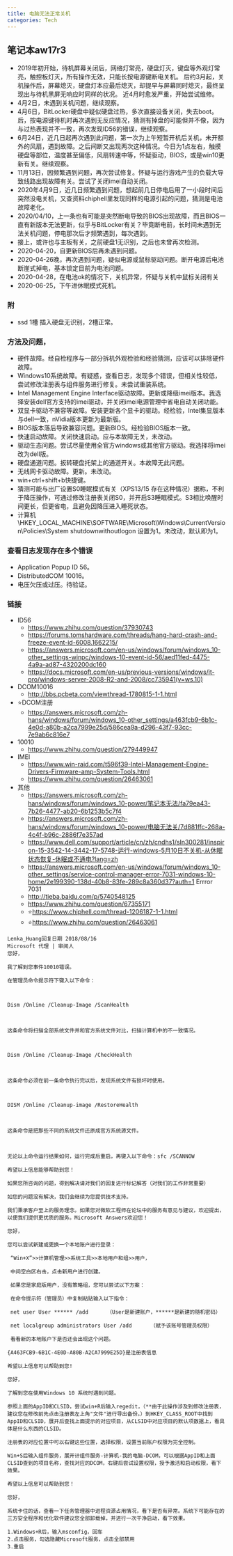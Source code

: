 ```yaml
---
title: 电脑无法正常关机
categories: Tech
---
```


## 笔记本aw17r3

- 2019年初开始，待机屏幕关闭后，网络灯常亮，硬盘灯灭，键盘等外观灯常亮，触控板灯灭，所有操作无效，只能长按电源键断电关机。
  后约3月起，关机操作后，屏幕熄灭，硬盘灯本应最后熄灭，却提早与屏幕同时熄灭，最终呈现出与待机黑屏无响应时同样的状况。
  近4月时愈发严重，开始尝试维修。
- 4月2日，未遇到关机问题，继续观察。
- 4月6日，BitLocker硬盘中疑似硬盘过热，多次直接设备关闭，失去boot。后，按电源键待机时再次遇到无反应情况，猜测有掉盘的可能但并不像，因为与过热表现并不一致，再次发现ID56的错误，继续观察。
- 6月24日，近几日起再次遇到此问题，第一次为上午短暂开机后关机，未开额外的风扇，遇到故障。之后间断又出现两次这种情况。今日为1点左右，触摸硬盘等部位，温度甚至偏低，风扇转速中等，怀疑驱动，BIOS，或是win10更新有关。继续观察。
- 11月13日，因频繁遇到问题，再次尝试修复。怀疑与运行游戏产生的负载大导致线路出现故障有关。尝试了关闭imei自动关闭。
- 2020年4月9日，近几日频繁遇到问题，想起前几日停电后用了一小段时间后突然没电关机，又查资料chiphell里发现同样的电源引起的问题，猜测是电池故障老化。
- 2020/04/10，上一条也有可能是突然断电导致的BIOS出现故障，而且BIOS一直有新版本无法更新，似乎与BitLocker有关？毕竟断电前，长时间未遇到无法关机问题，停电那次后才频繁遇到，每次遇到。
- 接上，或许也与主板有关，之前硬盘1无识别，之后也未曾再次检测。
- 2020-04-20，自更新BIOS后再未遇到问题。
- 2020-04-26晚，再次遇到问题，疑似电源或鼠标驱动问题。断开电源后电池断崖式掉电，基本锁定目前为电池问题。
- 2020-04-28，在电池ok的情况下，关机异常，怀疑与关机中鼠标关闭有关
- 2020-06-25，下午进休眠模式死机。

### 附
- ssd 1槽 插入硬盘无识别，2槽正常。

### 方法及问题，
- 硬件故障。经自检程序与一部分拆机外观检验和经验猜测，应该可以排除硬件故障。
- Windows10系统故障。有疑惑，查看日志，发现多个错误，但相关性较低，尝试修改注册表与组件服务进行修复。未尝试重装系统。
- Intel Management Engine Interface驱动故障。更新或降级imei版本。我选择安装dell官方支持的imei驱动，并关闭imei电源管理中省电自动关闭功能。
- 双显卡驱动不兼容等故障。安装更新各个显卡的驱动。经检验，Intel集显版本与dell一致，nVidia版本更新为最新版。
- BIOS版本落后导致兼容问题。更新BIOS。经检验BIOS版本一致。
- 快速启动故障。关闭快速启动。应与本故障无关，未改动。
- 驱动生态问题。尝试尽量使用全官方windows或其他官方驱动。我选择将imei改为dell版。
- 硬盘通道问题。扳转硬盘托架上的通道开关。本故障无此问题。
- 无线网卡驱动故障。更新。未改动。
- win+ctrl+shift+b快捷键。
- 猜测可能与出厂设置S0睡眠模式有关（XPS13/15 存在这种情况）据称，不利于降压操作，可通过修改注册表关闭S0，并开启S3睡眠模式。S3相比唤醒时间更长，但更省电，且避免因降压进入睡死状态。
- 计算机\HKEY_LOCAL_MACHINE\SOFTWARE\Microsoft\Windows\CurrentVersion\Policies\System shutdownwithoutlogon 设置为1。未改动，默认即为1。


### 查看日志发现存在多个错误
- Application Popup ID 56。
- DistributedCOM 10016。
- 电压欠压或过压。待验证。

### 链接
- ID56
  - https://www.zhihu.com/question/37930743
  - https://forums.tomshardware.com/threads/hang-hard-crash-and-freeze-event-id-6008.1662215/
  - https://answers.microsoft.com/en-us/windows/forum/windows_10-other_settings-winpc/windows-10-event-id-56/aed11fed-4475-4a9a-ad87-4320200dc160
  - https://docs.microsoft.com/en-us/previous-versions/windows/it-pro/windows-server-2008-R2-and-2008/cc735941(v=ws.10)
- DCOM10016
  - http://bbs.pcbeta.com/viewthread-1780815-1-1.html
- ⭐DCOM注册
  - https://answers.microsoft.com/zh-hans/windows/forum/windows_10-other_settings/a463fcb9-6b1c-4e0d-a80b-a2ca7999e25d/586cea9a-d296-43f7-93cc-7e9ab6c816e7
- 10010
  - https://www.zhihu.com/question/279449947
- IMEI
  - https://www.win-raid.com/t596f39-Intel-Management-Engine-Drivers-Firmware-amp-System-Tools.html
  - https://www.zhihu.com/question/26463061
- 其他
  - https://answers.microsoft.com/zh-hans/windows/forum/windows_10-power/笔记本无法/fa79ea43-7b26-4477-ab20-6b1253b5c7f4
  - https://answers.microsoft.com/zh-hans/windows/forum/windows_10-power/电脑无法关/7d881ffc-268a-4c4f-b96c-2886f7e357ad
  - https://www.dell.com/support/article/cn/zh/cndhs1/sln300281/inspiron-15-3542-14-3442-17-5748-运行-windows-5月10日不关机-从休眠状态恢复-休眠或不通电?lang=zh
  - https://answers.microsoft.com/en-us/windows/forum/windows_10-other_settings/service-control-manager-error-7031-windows-10-home/2e199390-138d-40b8-83fe-289c8a360d37?auth=1 Errror 7031
  - http://tieba.baidu.com/p/5740548125
  - https://www.zhihu.com/question/67355171
  - ⭐https://www.chiphell.com/thread-1206187-1-1.html
  - ⭐https://www.zhihu.com/question/26463061





```
Lenka_Huang回复日期 2018/08/16
Microsoft 代理 | 审阅人
您好，

我了解到您事件10010错误。

在管理员命令提示符下键入以下命令：

 

Dism /Online /Cleanup-Image /ScanHealth

 

这条命令将扫描全部系统文件并和官方系统文件对比，扫描计算机中的不一致情况。

 

Dism /Online /Cleanup-Image /CheckHealth

 

这条命令必须在前一条命令执行完以后，发现系统文件有损坏时使用。

 

DISM /Online /Cleanup-image /RestoreHealth

 

这条命令是把那些不同的系统文件还原成官方系统源文件。

 

无论以上命令运行结果如何，运行完成后重启，再键入以下命令：sfc /SCANNOW

希望以上信息能够帮助到您！

如果您所咨询的问题，得到解决请对我们的回复进行标记解答（对我们的工作非常重要）

如您的问题没有解决，我们会继续为您提供技术支持。

我们秉承客户至上的服务理念。如果您对微软工程师在论坛中的服务有意见与建议，欢迎提出，以便我们提供更优质的服务。Microsoft Answers欢迎您！

您好，

您可以尝试新建或更换一个本地账户进行登录：

 “Win+X”>>计算机管理>>系统工具>>本地用户和组>>用户，

 中间空白区右击，点击新用户进行创建。

 如果您是家庭版用户，没有策略组，您可以尝试以下方案：

 在命令提示符（管理员）中复制粘贴输入以下指令：

 net user User ****** /add      （User是新建账户，******是新建的随机密码）

 net localgroup administrators User /add      （赋予该账号管理员权限）

 看看新的本地账户下是否还会出现这个问题。

{A463FCB9-6B1C-4E0D-A80B-A2CA7999E25D}是注册表信息

希望以上信息可以帮助到您!

您好，

了解到您在使用Windows 10 系统时遇到问题。

参照上面的AppID和CLSID，尝试win+R后输入regedit，（**由于此操作涉及到修改注册表，建议您在修改前先点击注册表左上角"文件"进行导出备份。）到HKEY_CLASS_ROOT中找到AppID和CLSID，展开后查找上面提示的对应项目，从CLSID中对应项目的默认项数据上，看具体是什么东西的CLSID。

注册表的对应位置中可以右键这些位置，选择权限，设置当前账户权限为完全控制。

Win+S后输入组件服务，展开计组件服务-计算机-我的电脑-DCOM，可以根据AppID和上面CLSID查到的项目名称，查找对应的DCOM，右键后尝试设置权限，授予激活和启动权限，看下效果。

希望以上信息可以帮助到您！

您好，

系统卡住的话，查看一下任务管理器中进程资源占用情况，看下是否有异常。系统下可能存在的三方安全程序和优化软件建议您全部卸载掉，并进行一次干净启动，看下效果。

1.Windows+R后，输入msconfig，回车
2.点击服务，勾选隐藏Microsoft服务，点击全部禁用
3.重启
```

